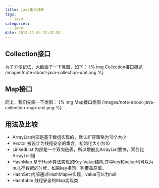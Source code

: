 ```yaml
---
title: java集合浅析
tags:
  - java
categories:
  - java
date: 2012-11-04 12:47:52
---
```


## Collection接口 ##
为了方便记忆，大致画了一下类图，如下：
{% img Collection接口概览 /images/note-about-java-collection-uml.png %}

## Map接口 ##
同上，我们先画一下类图：
{% img Map接口类图 /images/note-about-java-collection-map-uml.png %}

## 用法及比较 ##
* ArrayList内部是基于数组实现的，默认扩容策略为10个大小
* Vector 被设计为线程安全的集合，初始化大小为10
* LinkedList 内部是一个双向链表，所以增删比ArrayList要快，索引比ArrayList慢
* HashMap 基于Hash算法实现的Key-Value结构,其中key和value均可以为null,存数据的时候，如果key相同，则覆盖原值。
* HashSet 内部通过HashMap来实现，value可以为null
* Hashtable 线程安全的Map实现类